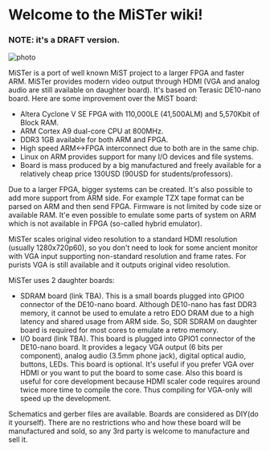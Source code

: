 # Welcome to the MiSTer wiki!

### NOTE: it's a DRAFT version.

![photo](https://github.com/MiSTer-devel/Main_MiSTer/blob/master/MiSTer.jpg)

MiSTer is a port of well known MiST project to a larger FPGA and faster ARM. MiSTer provides modern video output through HDMI (VGA and analog audio are still available on daughter board). It's based on Terasic DE10-nano board.
Here are some improvement over the MiST board:

* Altera Cyclone V SE FPGA with 110,000LE (41,500ALM) and 5,570Kbit of Block RAM.
* ARM Cortex A9 dual-core CPU at 800MHz.
* DDR3 1GB available for both ARM and FPGA.
* High speed ARM<->FPGA interconnect due to both are in the same chip.
* Linux on ARM provides support for many I/O devices and file systems.
* Board is mass produced by a big manufactured and freely available for a relatively cheap price 130USD (90USD for students/professors).

Due to a larger FPGA, bigger systems can be created. It's also possible to add more support from ARM side. For example TZX tape format can be parsed on ARM and then send FPGA. Firmware is not limited by code size or available RAM. It'e even possible to emulate some parts of system on ARM which is not available in FPGA (so-called hybrid emulator). 

MiSTer scales original video resolution to a standard HDMI resolution (usually 1280x720p60), so you don't need to look for some ancient monitor with VGA input supporting non-standard resolution and frame rates. For purists VGA is still available and it outputs original video resolution.

MiSTer uses 2 daughter boards:
* SDRAM board (link TBA). This is a small boards plugged into GPIO0 connector of the DE10-nano board. Although DE10-nano has fast DDR3 memory, it cannot be used to emulate a retro EDO DRAM due to a high latency and shared usage from ARM side. So, SDR SDRAM on daughter board is required for most cores to emulate a retro memory.
* I/O board (link TBA). This board is plugged into GPIO1 connector of the DE10-nano board. It provides a legacy VGA output (6 bits per component), analog audio (3.5mm phone jack), digital optical audio, buttons, LEDs. This board is optional. It's useful if you prefer VGA over HDMI or you want to put the board to some case. Also this board is useful for core development because HDMI scaler code requires around twice more time to compile the core. Thus compiling for VGA-only will speed up the development.

Schematics and gerber files are available. Boards are considered as DIY(do it yourself). There are no restrictions who and how these board will be manufactured and sold, so any 3rd party is welcome to manufacture and sell it.

